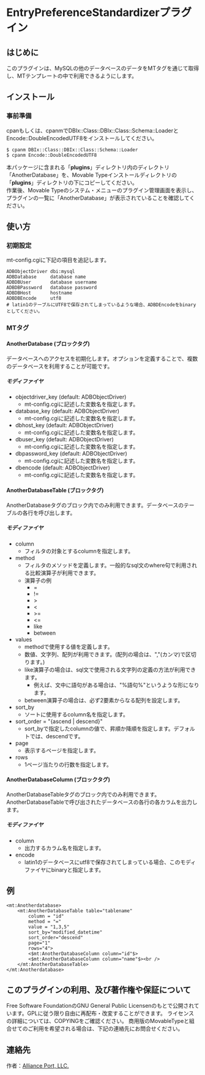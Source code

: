 # EntryPreferenceStandardizerプラグイン

## はじめに

このプラグインは、MySQLの他のデータベースのデータをMTタグを通じて取得し、MTテンプレートの中で利用できるようにします。

## インストール

### 事前準備

cpanもしくは、cpanmでDBIx::Class::DBIx::Class::Schema::LoaderとEncode::DoubleEncodedUTF8をインストールしてください。

```
$ cpanm DBIx::Class::DBIx::Class::Schema::Loader
$ cpanm Encode::DoubleEncodedUTF8
```

本パッケージに含まれる「**plugins**」ディレクトリ内のディレクトリ「AnotherDatabase」を、Movable
Typeインストールディレクトリの「**plugins**」ディレクトリの下にコピーしてください。\
作業後、Movable Typeのシステム・メニューのプラグイン管理画面を表示し、プラグインの一覧に「AnotherDatabase」が表示されていることを確認してください。

## 使い方

### 初期設定
mt-config.cgiに下記の項目を追記します。

```
ADBObjectDriver dbi:mysql
ADBDatabase     database name
ADBDBUser       database username
ADBDBPassword   database password
ADBDBHost       hostname
ADBDBEncode     utf8
# latin1のテーブルにUTF8で保存されてしまっているような場合、ADBDEncodeをbinaryとしてください。
```

### MTタグ

#### AnotherDatabase (ブロックタグ)

データベースへのアクセスを初期化します。オプションを定義することで、複数のデータベースを利用することが可能です。

##### モディファイヤ

- objectdriver_key (default: ADBObjectDriver)
    - mt-config.cgiに記述した変数名を指定します。
- database_key (default: ADBObjectDriver)
    - mt-config.cgiに記述した変数名を指定します。
- dbhost_key (default: ADBObjectDriver)
    - mt-config.cgiに記述した変数名を指定します。
- dbuser_key (default: ADBObjectDriver)
    - mt-config.cgiに記述した変数名を指定します。
- dbpassword_key (default: ADBObjectDriver)
    - mt-config.cgiに記述した変数名を指定します。
- dbencode (default: ADBObjectDriver)
    - mt-config.cgiに記述した変数名を指定します。

#### AnotherDatabaseTable (ブロックタグ)

AnotherDatabaseタグのブロック内でのみ利用できます。データベースのテーブルの各行を呼び出します。

##### モディファイヤ

- column
    - フィルタの対象とするcolumnを指定します。
- method
    - フィルタのメソッドを定義します。一般的なsql文のwhere句で利用される比較演算子が利用できます。
    - 演算子の例
        - =
        - !=
        - \>
        - \<
        - \>=
        - \<=
        - like
        - between
- values
    - methodで使用する値を定義します。
    - 数値、文字列、配列が利用できます。(配列の場合は、","(カンマ)で区切ります。)
    - like演算子の場合は、sql文で使用される文字列の定義の方法が利用できます。
        - 例えば、文中に語句がある場合は、"%語句%"というような形になります。
    - between演算子の場合は、必ず2要素からなる配列を設定します。
- sort_by
    - ソートに使用するcolumn名を指定します。
- sort_order = "{ascend | descend}"
    - sort_byで指定したcolumnの値で、昇順か降順を指定します。デフォルトでは、descendです。
- page
    - 表示するページを指定します。
- rows
    - 1ページ当たりの行数を指定します。

#### AnotherDatabaseColumn (ブロックタグ)

AnotherDatabaseTableタグのブロック内でのみ利用できます。AnotherDatabaseTableで呼び出されたデータベースの各行の各カラムを出力します。

##### モディファイヤ

- column
    - 出力するカラム名を指定します。
- encode
    - latin1のデータベースにutf8で保存されてしまっている場合、このモディファイヤにbinaryと指定します。


## 例

```
<mt:Anotherdatabase>
    <mt:AnotherDatabaseTable table="tablename"
        column = "id"
        method = "="
        value = "1,3,5"
        sort_by="modified_datetime"
        sort_order="descend"
        page="1"
        rows="4">
        <$mt:AnotherDatabaseColumn column="id"$>
        <$mt:AnotherDatabaseColumn column="name"$><br />
    </mt:AnotherDatabaseTable>
</mt:Anotherdatabase>
```



## このプラグインの利用、及び著作権や保証について

Free Software FoundationのGNU General Public Licensenのもとで公開されています。GPLに従う限り自由に再配布・改変することができます。
ライセンスの詳細については、COPYINGをご確認ください。
商用版のMovableTypeと組合せてのご利用を希望される場合は、下記の連絡先にお問合せください。


## 連絡先

作者：[Alliance Port, LLC.](http://www.allianceport.jp/)
